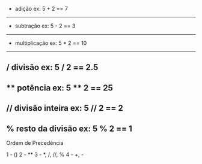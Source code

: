 + adição
ex: 5 + 2 == 7
-------------------
- subtração
ex: 5 - 2 == 3
-------------------
* multiplicação
ex: 5 * 2 == 10
-------------------
/ divisão
ex: 5 / 2 == 2.5
-------------------
** potência
ex: 5 ** 2 == 25
-------------------
// divisão inteira
ex: 5 // 2 == 2
-------------------
% resto da divisão
ex: 5 % 2 == 1
-------------------


Ordem de Precedência

1 - ()
2 - **
3 - *, /, //, %
4 - +, -
